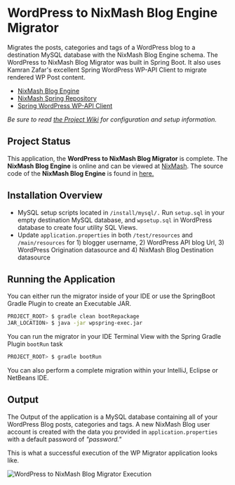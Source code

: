 WordPress to NixMash Blog Engine Migrator
==========================

Migrates the posts, categories and tags of a WordPress blog to a destination MySQL database with the NixMash Blog Engine schema. The WordPress to NixMash Blog Migrator was built in Spring Boot. It also uses Kamran Zafar's excellent Spring WordPress WP-API Client to migrate rendered WP Post content.

- [NixMash Blog Engine](https://github.com/mintster/nixmash-blog)
- [NixMash Spring Repository](https://github.com/mintster/spring-data)
- [Spring WordPress WP-API Client](https://github.com/kamranzafar/spring-wpapi)

*Be sure to read [the Project Wiki](https://github.com/mintster/wp-nixmash-blog-migrator/wiki) for configuration and setup information.*

## Project Status

This application, the **WordPress to NixMash Blog Migrator** is complete. The **NixMash Blog Engine** is online and can be viewed at [NixMash](http://nixmash.com). The source code of the **NixMash Blog Engine** is found in [here.](https://github.com/mintster/nixmash-blog)

## Installation Overview

- MySQL setup scripts located in `/install/mysql/.` Run `setup.sql` in your empty destination MySQL database, and `wpsetup.sql` in WordPress database to create four utility SQL Views.
- Update `application.properties` in both `/test/resources` and `/main/resources` for 1) blogger username, 2) WordPress API blog Url, 3) WordPress Origination datasource and 4) NixMash Blog Destination datasource

## Running the Application

You can either run the migrator inside of your IDE or use the SpringBoot Gradle Plugin to create an Executable JAR.

```bash
PROJECT_ROOT> $ gradle clean bootRepackage
JAR_LOCATION> $ java -jar wpspring-exec.jar
```

You can run the migrator in your IDE Terminal View with the Spring Gradle Plugin `bootRun` task

```bash
PROJECT_ROOT> $ gradle bootRun
```

You can also perform a complete migration within your IntelliJ, Eclipse or NetBeans IDE.

## Output

The Output of the application is a MySQL database containing all of your WordPress Blog posts, categories and tags. A new NixMash Blog user account is created with the data you provided in `application.properties` with a default password of *"password."* 

This is what a successful execution of the WP Migrator application looks like.

![WordPress to NixMash Blog Migrator Execution](http://nixmash.com/x/pics/github/wpspring0125a.png)

